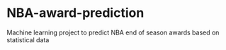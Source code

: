 # NBA-award-prediction
Machine learning project to predict NBA end of season awards based on statistical data
